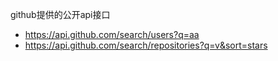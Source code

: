 github提供的公开api接口
* https://api.github.com/search/users?q=aa
* https://api.github.com/search/repositories?q=v&sort=stars
